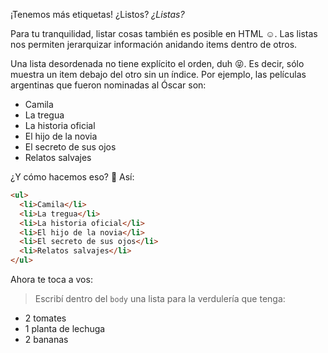 ¡Tenemos más etiquetas! ¿Listos? _¿Listas?_ 

Para tu tranquilidad, listar cosas también es posible en HTML :relaxed:. Las listas nos permiten jerarquizar información anidando items dentro de otros.

Una lista desordenada no tiene explícito el orden, duh :stuck_out_tongue_closed_eyes:. Es decir, sólo muestra un item debajo del otro sin un índice. Por ejemplo, las películas argentinas que fueron nominadas al Óscar son:

<ul>
  <li>Camila</li>
  <li>La tregua</li>
  <li>La historia oficial</li>
  <li>El hijo de la novia</li>
  <li>El secreto de sus ojos</li>
  <li>Relatos salvajes</li>
</ul>

¿Y cómo hacemos eso? :eyes: Así: 

``` HTML
<ul>
  <li>Camila</li>
  <li>La tregua</li>
  <li>La historia oficial</li>
  <li>El hijo de la novia</li>
  <li>El secreto de sus ojos</li>
  <li>Relatos salvajes</li>
</ul>
```

Ahora te toca a vos:

> Escribí dentro del `body` una lista para la verdulería que tenga:
>
* 2 tomates
* 1 planta de lechuga
* 2 bananas